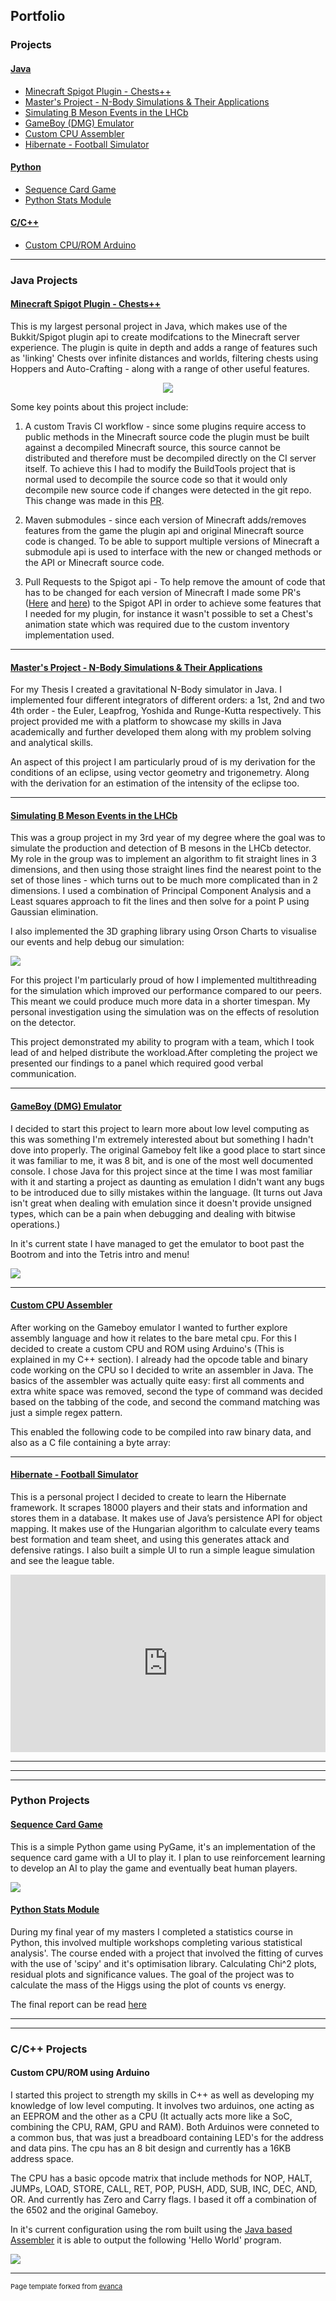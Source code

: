## Portfolio

### Projects
#### [Java](#java-projects)
* [Minecraft Spigot Plugin - Chests++](#minecraft-spigot-plugin---chests)
* [Master's Project - N-Body Simulations & Their Applications](#masters-project---n-body-simulations--their-applications)
* [Simulating B Meson Events in the LHCb](#simulating-b-meson-events-in-the-lhcb)
* [GameBoy (DMG) Emulator](#gameboy-dmg-emulator)
* [Custom CPU Assembler](#custom-cpu-assembler)
* [Hibernate - Football Simulator](#hibernate---football-simulator)

#### [Python](#python-projects)
* [Sequence Card Game](#sequence-card-game)
* [Python Stats Module](#python-stats-module)

#### [C/C++](#cc-projects)
* [Custom CPU/ROM Arduino](#custom-cpurom-using-arduino)

---

### Java Projects 

#### [Minecraft Spigot Plugin - Chests++](https://github.com/JamesPeters98/ChestsPlusPlus)

This is my largest personal project in Java, which makes use of the Bukkit/Spigot plugin api to create modifcations to the Minecraft server experience. The plugin is quite in depth and adds a range of features such as 'linking' Chests over infinite distances and worlds, filtering chests using Hoppers and Auto-Crafting - along with a range of other useful features.

<p align="center">
<img src="https://camo.githubusercontent.com/3ca42289c124bad4db92f273e1c057ff65ee247e/68747470733a2f2f692e696d6775722e636f6d2f543143713674382e706e67"/>
</p>

Some key points about this project include:

1. A custom Travis CI workflow - since some plugins require access to public methods in the Minecraft source code the plugin must be built against a decompiled Minecraft source, this source cannot be distributed and therefore must be decompiled directly on the CI server itself. To achieve this I had to modify the BuildTools project that is normal used to decompile the source code so that it would only decompile new source code if changes were detected in the git repo. This change was made in this [PR](https://hub.spigotmc.org/stash/projects/SPIGOT/repos/buildtools/commits/19d26b6581b57fdb0b75577c32fd525c4371860e).

2. Maven submodules - since each version of Minecraft adds/removes features from the game the plugin api and original Minecraft source code is changed. To be able to support multiple versions of Minecraft a submodule api is used to interface with the new or changed methods or the API or Minecraft source code. 

3. Pull Requests to the Spigot api - To help remove the amount of code that has to be changed for each version of Minecraft I made some PR's ([Here](https://hub.spigotmc.org/stash/projects/SPIGOT/repos/craftbukkit/commits/8fb65851f12f78c26ca979377370395e64c8a61f) and [here](https://hub.spigotmc.org/stash/projects/SPIGOT/repos/bukkit/commits/eeb1042f1ac356cc989dd1c4e35b37ee0ab93891)) to the Spigot API in order to achieve some features that I needed for my plugin, for instance it wasn't possible to set a Chest's animation state which was required due to the custom inventory implementation used.

---
#### [Master's Project - N-Body Simulations & Their Applications](https://github.com/JamesPeters98/Java-NBody-Simulation)

For my Thesis I created a gravitational N-Body simulator in Java. I implemented four different integrators of different orders: a 1st, 2nd and two 4th order - the Euler, Leapfrog, Yoshida and Runge-Kutta respectively. This project provided me with a platform to showcase my skills in Java academically and further developed them along with my problem solving and analytical skills. 

An aspect of this project I am particularly proud of is my derivation for the conditions of an eclipse, using vector geometry and trigonemetry. Along with the derivation for an estimation of the intensity of the eclipse too.

---
#### [Simulating B Meson Events in the LHCb](https://github.com/JamesPeters98/PHYS488-Project)

This was a group project in my 3rd year of my degree where the goal was to simulate the production and detection of B mesons in the LHCb detector. My role in the group was to implement an algorithm to fit straight lines in 3 dimensions, and then using those straight lines find the nearest point to the set of those lines - which turns out to be much more complicated than in 2 dimensions. I used a combination of Principal Component Analysis and a Least squares approach to fit the lines and then solve for a point P using Gaussian elimination.

I also implemented the 3D graphing library using Orson Charts to visualise our events and help debug our simulation:

<img src="https://i.imgur.com/ohexefc.gif"/>

For this project I'm particularly proud of how I implemented multithreading for the simulation which improved our performance compared to our peers. This meant we could produce much more data in a shorter timespan. My personal investigation using the simulation was on the effects of resolution on the detector.

This project demonstrated my ability to program with a team, which I took lead of and helped distribute the workload.After completing the project we presented our findings to a panel which required good verbal communication.

---
#### [GameBoy (DMG) Emulator](https://github.com/JamesPeters98/JavaGameboyEmulator)

I decided to start this project to learn more about low level computing as this was something I'm extremely interested about but something I hadn't dove into properly. The original Gameboy felt like a good place to start since it was familiar to me, it was 8 bit, and is one of the most well documented console. I chose Java for this project since at the time I was most familiar with it and starting a project as daunting as emulation I didn't want any bugs to be introduced due to silly mistakes within the language. (It turns out Java isn't great when dealing with emulation since it doesn't provide unsigned types, which can be a pain when debugging and dealing with bitwise operations.)

In it's current state I have managed to get the emulator to boot past the Bootrom and into the Tetris intro and menu!

<img src="https://raw.githubusercontent.com/JamesPeters98/JavaGameboyEmulator/master/images/GameBoyEmu.gif"/>

---
#### [Custom CPU Assembler](https://github.com/JamesPeters98/Custom-CPU)

After working on the Gameboy emulator I wanted to further explore assembly language and how it relates to the bare metal cpu. For this I decided to create a custom CPU and ROM using Arduino's (This is explained in my C++ section). I already had the opcode table and binary code working on the CPU so I decided to write an assembler in Java. The basics of the assembler was actually quite easy: first all comments and extra white space was removed, second the type of command was decided based on the tabbing of the code, and second the command matching was just a simple regex pattern. 

This enabled the following code to be compiled into raw binary data, and also as a C file containing a byte array:

  
<script src="http://gist-it.appspot.com/https://github.com/JamesPeters98/Custom-CPU/blob/master/Assembler/rom.asm"></script>

---
#### [Hibernate - Football Simulator](https://github.com/JamesPeters98/Hibernate-Football)

This is a personal project I decided to create to learn the Hibernate framework. It scrapes 18000 players and their stats and information and stores them in a database. It makes use of Java’s persistence API for object mapping. It makes use of the Hungarian algorithm to calculate every teams best formation and team sheet, and using this generates attack and defensive ratings. I also built a simple UI to run a simple league simulation and see the league table.

<style>.embed-container { position: relative; padding-bottom: 56.25%; height: 0; overflow: hidden; max-width: 100%; } .embed-container iframe, .embed-container object, .embed-container embed { position: absolute; top: 0; left: 0; width: 100%; height: 100%; }</style><div class='embed-container'><iframe src='https://www.youtube.com/embed/sa5dl1AiVEY' frameborder='0' allowfullscreen></iframe></div>
---
---

---
### Python Projects

#### [Sequence Card Game](https://github.com/JamesPeters98/Sequence-Card-Game)

This is a simple Python game using PyGame, it's an implementation of the sequence card game with a UI to play it. I plan to use reinforcement learning to develop an AI to play the game and eventually beat human players.

<img src="https://raw.githubusercontent.com/JamesPeters98/Sequence-Card-Game/master/image.png" />

#### [Python Stats Module](https://github.com/JamesPeters98/Stats-Workshops)

During my final year of my masters I completed a statistics course in Python, this involved multiple workshops completing various statistical analysis'. The course ended with a project that involved the fitting of curves with the use of 'scipy' and it's optimisation library. Calculating Chi^2 plots, residual plots and significance values. The goal of the project was to calculate the mass of the Higgs using the plot of counts vs energy.

The final report can be read [here](https://github.com/JamesPeters98/Stats-Workshops/blob/master/Mini-Project/Particle_Project.pdf)

---
---

### C/C++ Projects

#### Custom CPU/ROM using Arduino

I started this project to strength my skills in C++ as well as developing my knowledge of low level computing. It involves two arduinos, one acting as an EEPROM and the other as a CPU (It actually acts more like a SoC, combining the CPU, RAM, GPU and RAM). Both Arduinos were conneted to a common bus, that was just a breadboard containing LED's for the address and data pins. The cpu has an 8 bit design and currently has a 16KB address space.

The CPU has a basic opcode matrix that include methods for NOP, HALT, JUMPs, LOAD, STORE, CALL, RET, POP, PUSH, ADD, SUB, INC, DEC, AND, OR. And currently has Zero and Carry flags. I based it off a combination of the 6502 and the original Gameboy.

In it's current configuration using the rom built using the [Java based Assembler](#custom-cpu-assembler) it is able to output the following 'Hello World' program.

<img src="https://camo.githubusercontent.com/21e872b72579a8e73f984af1cea40c5d8591490f/68747470733a2f2f692e696d6775722e636f6d2f354157624772532e706e67" />


---
<p style="font-size:11px">Page template forked from <a href="https://github.com/evanca/quick-portfolio">evanca</a></p>
<!-- Remove above link if you don't want to attibute -->
